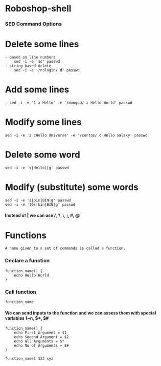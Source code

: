 # Roboshop-shell

### SED Command Options

# Delete some lines
    - based on line numbers
        sed -i -e '1d' passwd
    - string based delete
        sed -i -e '/nologin/ d' passwd

# Add some lines
    - sed -i -e '1 a Hello' -e '/mongod/ a Hello World' passwd
# Modify some lines
    sed -i -e '2 cHello Universe' -e '/centos/ c Hello Galaxy' passwd


# Delete some word
    sed -i -e 's|Hello||g' passwd

# Modify (substitute) some words
    sed -i -e 's|bin|BIN|g' passwd
    sed -i -e '10s|bin|BIN|g' passwd

#### Instead of | we can use /, ?, :, ;, #, @

# Functions
    A name given to a set of commands is called a function.

### Declare a function
    function_name() {
        echo Hello World
    }
    
### Call function
    function_name

#### We can send inputs to the function and we can assess them with special variables $1-$n, $*, $#

    function_name() {
        echo First Argument = $1
        echo Second Argument = $2
        echo All Arguments = $*
        echo No of Arguments = $#
    }

    function_name1 123 xyz